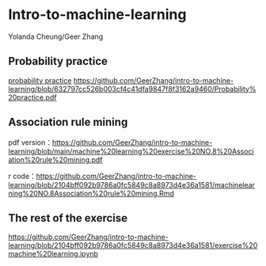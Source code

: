# Intro-to-machine-learning
Yolanda Cheung/Geer Zhang
## Probability practice
[probability practice]((https://github.com/GeerZhang/intro-to-machine-learning/blob/632797cc526b003cf4c41dfa9847f8f3162a9460/Probability%20practice.pdf))
https://github.com/GeerZhang/intro-to-machine-learning/blob/632797cc526b003cf4c41dfa9847f8f3162a9460/Probability%20practice.pdf

## Association rule mining
pdf version：https://github.com/GeerZhang/intro-to-machine-learning/blob/main/machine%20learning%20exercise%20NO.8%20Association%20rule%20mining.pdf

r code：https://github.com/GeerZhang/intro-to-machine-learning/blob/2104bff092b9786a0fc5849c8a8973d4e36a1581/machinelearning%20NO.8Association%20rule%20mining.Rmd

## The rest of the exercise
https://github.com/GeerZhang/intro-to-machine-learning/blob/2104bff092b9786a0fc5849c8a8973d4e36a1581/exercise%20machine%20learning.ipynb
